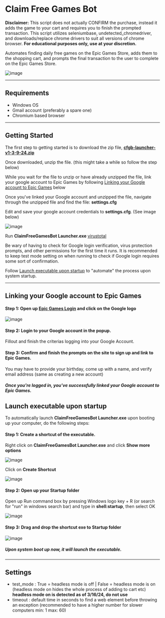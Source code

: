 # Claim Free Games Bot
**Disclaimer:** This script does not actually CONFIRM the purchase, instead it adds the game to your cart and requires you to finish the prompted transaction. This script utilizes seleniumbase, undetected_chromedriver, and downloads/replace chrome drivers to suit all versions of chrome browser. **For educational purposes only, use at your discretion.**

Automates finding daily free games on the Epic Games Store, adds them to the shopping cart, and prompts the final transaction to the user to complete on the Epic Games Store.

![image](https://github.com/619cip/Claim-Free-Games-Bot/assets/78285511/b7d8add1-b4c3-4ae9-9a7d-8ce1530afa37)
***
## Requirements
- Windows OS
- Gmail account (preferably a spare one)
- Chromium based browser
***
## Getting Started
The first step to getting started is to download the zip file, **[cfgb-launcher-v1-3-9-24.zip](https://github.com/619cip/Claim-Free-Games-Grabber/releases/download/v1.0/cfgb-launcher-v1-3-9-24.zip)**

Once downloaded, unzip the file. (this might take a while so follow the step below)

While you wait for the file to unzip or have already unzipped the file, link your google account to Epic Games by following [Linking your Google account to Epic Games](#Linking-your-Google-account-to-Epic-Games) below

Once you've linked your Google account and unzipped the file, navigate through the unzipped file and find the file: **settings.cfg**

Edit and save your google account credentials to **settings.cfg**. (See image below)

![image](https://github.com/619cip/Claim-Free-Games-Grabber/assets/78285511/9326761a-6a73-4018-8aa5-50311d9272c7)

Run **ClaimFreeGamesBot Launcher.exe**
[virustotal](https://www.virustotal.com/gui/file/5837077604173ad4fa0237dfeeb360c8a9b3b43e9876dd04e8dfa914dcbd2e3c?nocache=1)

Be wary of having to check for Google login verification, virus protection prompts, and other permissions for the first time it runs.
It is recommended to keep test mode setting on when running to check if Google login requires some sort of confirmation.

Follow [Launch executable upon startup](#Launch-executable-upon-startup) to "automate" the process upon system startup.
***
## Linking your Google account to Epic Games
#### Step 1: Open up [Epic Games Login](https://www.epicgames.com/id/login?lang=en-US) and click on the Google logo
![image](https://github.com/619cip/Claim-Free-Games-Grabber/assets/78285511/37db7974-be00-49cf-89f8-13959bab60d4)

#### Step 2: Login to your Google account in the popup.
Fillout and finish the criterias logging into your Google Account.

#### Step 3: Confirm and finish the prompts on the site to sign up and link to Epic Games.
You may have to provide your birthday, come up with a name, and verify email address (same as creating a new account)

##### Once you're logged in, you've successfully linked your Google account to Epic Games.

## Launch executable upon startup
To automatically launch **ClaimFreeGamesBot Launcher.exe** upon booting up your computer, do the following steps:
#### Step 1: Create a shortcut of the executable.
Right click on **ClaimFreeGamesBot Launcher.exe** and click **Show more options**

![image](https://github.com/619cip/Claim-Free-Games-Grabber/assets/78285511/52717f43-fa2d-49b0-b104-c2741627f25f)

Click on **Create Shortcut**

![image](https://github.com/619cip/Claim-Free-Games-Grabber/assets/78285511/5b468cdb-35bf-4045-96f8-4da2a1ac82d6)

#### Step 2: Open up your Startup folder
Open up Run command box by pressing Windows logo key + R (or search for "run" in windows search bar) and type in **shell:startup**, then select OK

![image](https://github.com/619cip/Claim-Free-Games-Grabber/assets/78285511/d52039b0-4845-4763-ac9c-74def8b74c09)

#### Step 3: Drag and drop the shortcut exe to Startup folder
![image](https://github.com/619cip/Claim-Free-Games-Grabber/assets/78285511/81976070-0453-462a-8055-ff9a6013483b)

##### Upon system boot up now, it will launch the executable.
***
## Settings
- test_mode : True = headless mode is off | False = headless mode is on (headless mode on hides the whole process of adding to cart etc) **headless mode on is detected as of 3/16/24, do not use**
- timeout : default time in seconds to find a web element before throwing an exception (recommended to have a higher number for slower computers min: 1 max: 60)
